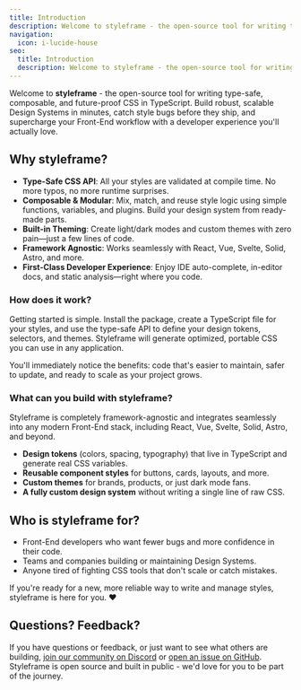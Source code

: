 ```yaml
---
title: Introduction
description: Welcome to styleframe - the open-source tool for writing type-safe, composable, and future-proof CSS in TypeScript.
navigation:
  icon: i-lucide-house
seo:
  title: Introduction
  description: Welcome to styleframe - the open-source tool for writing type-safe, composable, and future-proof CSS in TypeScript.  Build robust, scalable Design Systems in minutes, catch style bugs before they ship, and supercharge your Front-End workflow with a developer experience you'll actually love.
---
```


Welcome to **styleframe** - the open-source tool for writing type-safe, composable, and future-proof CSS in TypeScript. Build robust, scalable Design Systems in minutes, catch style bugs before they ship, and supercharge your Front-End workflow with a developer experience you'll actually love.

## Why styleframe?

- **Type-Safe CSS API**: All your styles are validated at compile time. No more typos, no more runtime surprises.
- **Composable & Modular**: Mix, match, and reuse style logic using simple functions, variables, and plugins. Build your design system from ready-made parts.
- **Built-in Theming**: Create light/dark modes and custom themes with zero pain—just a few lines of code.
- **Framework Agnostic**: Works seamlessly with React, Vue, Svelte, Solid, Astro, and more.
- **First-Class Developer Experience**: Enjoy IDE auto-complete, in-editor docs, and static analysis—right where you code.

### How does it work?

Getting started is simple. Install the package, create a TypeScript file for your styles, and use the type-safe API to define your design tokens, selectors, and themes. Styleframe will generate optimized, portable CSS you can use in any application. 

You'll immediately notice the benefits: code that's easier to maintain, safer to update, and ready to scale as your project grows.

### What can you build with styleframe?

Styleframe is completely framework-agnostic and integrates seamlessly into any modern Front-End stack, including React, Vue, Svelte, Solid, Astro, and beyond.

* **Design tokens** (colors, spacing, typography) that live in TypeScript and generate real CSS variables.
* **Reusable component styles** for buttons, cards, layouts, and more.
* **Custom themes** for brands, products, or just dark mode fans.
* **A fully custom design system** without writing a single line of raw CSS.

## Who is styleframe for?

* Front-End developers who want fewer bugs and more confidence in their code.
* Teams and companies building or maintaining Design Systems.
* Anyone tired of fighting CSS tools that don't scale or catch mistakes.

If you're ready for a new, more reliable way to write and manage styles, styleframe is here for you. ❤️

## Questions? Feedback?

If you have questions or feedback, or just want to see what others are building, [join our community on Discord](https://discord.gg/KCVwuGz44M) or [open an issue on GitHub](https://github.com/styleframe-dev/styleframe/issues). Styleframe is open source and built in public - we'd love for you to be part of the journey.
